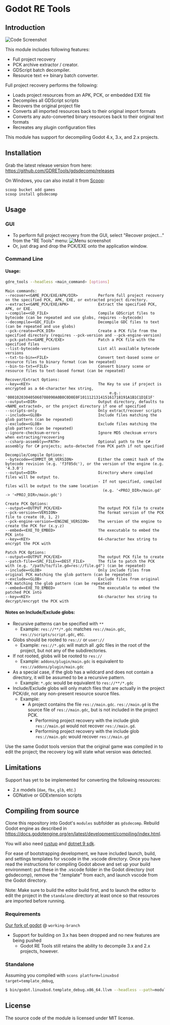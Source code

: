 # Godot RE Tools

## Introduction

![Code Screenshot](images/screenshot.png)

This module includes following features:

- Full project recovery
- PCK archive extractor / creator.
- GDScript batch decompiler.
- Resource text <-> binary batch converter.

Full project recovery performs the following:

- Loads project resources from an APK, PCK, or embedded EXE file
- Decompiles all GDScript scripts
- Recovers the original project file
- Converts all imported resources back to their original import formats
- Converts any auto-converted binary resources back to their original text formats
- Recreates any plugin configuration files

This module has support for decompiling Godot 4.x, 3.x, and 2.x projects.

## Installation

Grab the latest release version from here: https://github.com/GDRETools/gdsdecomp/releases

On Windows, you can also install it from [Scoop](https://scoop.sh):

```
scoop bucket add games
scoop install gdsdecomp
```

## Usage

### GUI

- To perform full project recovery from the GUI, select "Recover project..." from the "RE Tools" menu:
  ![Menu screenshot](images/recovery_gui.png)
- Or, just drag and drop the PCK/EXE onto the application window.

### Command Line

#### Usage:

```bash
gdre_tools --headless <main_command> [options]
```
```
Main commands:
--recover=<GAME_PCK/EXE/APK/DIR>         Perform full project recovery on the specified PCK, APK, EXE, or extracted project directory.
--extract=<GAME_PCK/EXE/APK>             Extract the specified PCK, APK, or EXE.
--compile=<GD_FILE>                      Compile GDScript files to bytecode (can be repeated and use globs, requires --bytecode)
--decompile=<GDC_FILE>                   Decompile GDC files to text (can be repeated and use globs)
--pck-create=<PCK_DIR>                   Create a PCK file from the specified directory (requires --pck-version and --pck-engine-version)
--pck-patch=<GAME_PCK/EXE>               Patch a PCK file with the specified files
--list-bytecode-versions                 List all available bytecode versions
--txt-to-bin=<FILE>                      Convert text-based scene or resource files to binary format (can be repeated)
--bin-to-txt=<FILE>                      Convert binary scene or resource files to text-based format (can be repeated)

Recover/Extract Options:
--key=<KEY>                              The Key to use if project is encrypted as a 64-character hex string,
                                              e.g.: '000102030405060708090A0B0C0D0E0F101112131415161718191A1B1C1D1E1F'
--output=<DIR>                           Output directory, defaults to <NAME_extracted>, or the project directory if one of specified
--scripts-only                           Only extract/recover scripts
--include=<GLOB>                         Include files matching the glob pattern (can be repeated)
--exclude=<GLOB>                         Exclude files matching the glob pattern (can be repeated)
--ignore-checksum-errors                 Ignore MD5 checksum errors when extracting/recovering
--csharp-assembly=<PATH>                 Optional path to the C# assembly for C# projects; auto-detected from PCK path if not specified

Decompile/Compile Options:
--bytecode=<COMMIT_OR_VERSION>           Either the commit hash of the bytecode revision (e.g. 'f3f05dc'), or the version of the engine (e.g. '4.3.0')
--output=<DIR>                           Directory where compiled files will be output to.
                                         - If not specified, compiled files will be output to the same location
                                           (e.g. '<PROJ_DIR>/main.gd' -> '<PROJ_DIR>/main.gdc')

Create PCK Options:
--output=<OUTPUT_PCK/EXE>                The output PCK file to create
--pck-version=<VERSION>                  The format version of the PCK file to create (0, 1, 2)
--pck-engine-version=<ENGINE_VERSION>    The version of the engine to create the PCK for (x.y.z)
--embed=<EXE_TO_EMBED>                   The executable to embed the PCK into
--key=<KEY>                              64-character hex string to encrypt the PCK with

Patch PCK Options:
--output=<OUTPUT_PCK/EXE>                The output PCK file to create
--patch-file=<SRC_FILE>=<DEST_FILE>      The file to patch the PCK with (e.g. "/path/to/file.gd=res://file.gd") (can be repeated)
--include=<GLOB>                         Only include files from original PCK matching the glob pattern (can be repeated)
--exclude=<GLOB>                         Exclude files from original PCK matching the glob pattern (can be repeated)
--embed=<EXE_TO_EMBED>                   The executable to embed the patched PCK into
--key=<KEY>                              64-character hex string to decrypt/encrypt the PCK with
```

#### Notes on Include/Exclude globs:

- Recursive patterns can be specified with `**`
  - Example: `res://**/*.gdc` matches `res://main.gdc`, `res://scripts/script.gdc`, etc.
- Globs should be rooted to `res://` or `user://`
  - Example: `res://*.gdc` will match all .gdc files in the root of the project, but not any of the subdirectories.
- If not rooted, globs will be rooted to `res://`
  - Example: `addons/plugin/main.gdc` is equivalent to `res://addons/plugin/main.gdc`
- As a special case, if the glob has a wildcard and does not contain a directory, it will be assumed to be a recursive pattern.
  - Example: `*.gdc` would be equivalent to `res://**/*.gdc`
- Include/Exclude globs will only match files that are actually in the project PCK/dir, not any non-present resource source files.
  - Example:
    - A project contains the file `res://main.gdc`. `res://main.gd` is the source file of `res://main.gdc`, but is not included in the project PCK.
      - Performing project recovery with the include glob `res://main.gd` would not recover `res://main.gd`.
      - Performing project recovery with the include glob `res://main.gdc` would recover `res://main.gd`

Use the same Godot tools version that the original game was compiled in to edit the project; the recovery log will state what version was detected.

## Limitations

Support has yet to be implemented for converting the following resources:

- 2.x models (`dae`, `fbx`, `glb`, etc.)
- GDNative or GDExtension scripts

## Compiling from source

Clone this repository into Godot's `modules` subfolder as `gdsdecomp`.
Rebuild Godot engine as described in https://docs.godotengine.org/en/latest/development/compiling/index.html.

You will also need [rustup](https://rustup.rs) and [dotnet 9 sdk](https://dotnet.microsoft.com/en-us/download/dotnet/9.0).

For ease of bootstrapping development, we have included launch, build, and settings templates for vscode in the .vscode directory. Once you have read the instructions for compiling Godot above and set up your build environment: put these in the .vscode folder in the Godot directory (not gdsdecomp), remove the ".template" from each, and launch vscode from the Godot directory.

Note: Make sure to build the editor build first, and to launch the editor to edit the project in the `standalone` directory at least once so that resources are imported before running.

### Requirements

[Our fork of godot](https://github.com/nikitalita/godot/tree/working-branch) @ `working-branch`

- Support for building on 3.x has been dropped and no new features are being pushed
  - Godot RE Tools still retains the ability to decompile 3.x and 2.x projects, however.

### Standalone

Assuming you compiled with `scons platform=linuxbsd target=template_debug`,

```bash
$ bin/godot.linuxbsd.template_debug.x86_64.llvm --headless --path=modules/gdsdecomp/standalone --recover=<pck/apk/exe>
```

## License

The source code of the module is licensed under MIT license.
